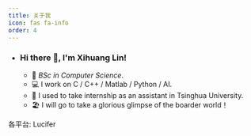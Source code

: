 ```yaml
---
title: 关于我
icon: fas fa-info
order: 4
---
```

- ### Hi there 👋, I'm Xihuang Lin!

  - 🏫  _BSc in Computer Science_.
  - 💻  I work on C / C++ / Matlab / Python / AI.
  - 🧠  I used to take internship as an assistant in Tsinghua University.
  - 🏖️  I will go to take a glorious glimpse of the boarder world！

各平台: Lucifer


